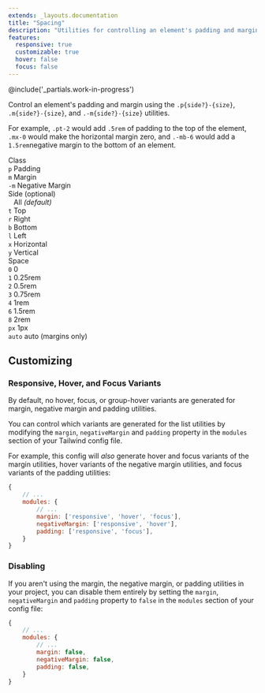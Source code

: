 ```yaml
---
extends: _layouts.documentation
title: "Spacing"
description: "Utilities for controlling an element's padding and margin."
features:
  responsive: true
  customizable: true
  hover: false
  focus: false
---
```


@include('_partials.work-in-progress')

Control an element's padding and margin using the `.p{side?}-{size}`, `.m{side?}-{size}`, and `.-m{side?}-{size}` utilities.

For example, `.pt-2` would add `.5rem` of padding to the top of the element, `.mx-0` would make the horizontal margin zero, and `.-mb-6` would add a `1.5rem`negative margin to the bottom of an element.

<div class="flex items-start mt-8 text-sm">
  <div class="pr-12">
    <div class="mb-3 text-slate uppercase">Class</div>
    <div><code class="inline-block my-1 mr-1 px-2 py-1 font-mono border rounded">p</code> Padding</div>
    <div><code class="inline-block my-1 mr-1 px-2 py-1 font-mono border rounded">m</code> Margin</div>
    <div><code class="inline-block my-1 mr-1 px-2 py-1 font-mono border rounded">-m</code> Negative Margin</div>
  </div>
  <div class="pl-12 pr-12 border-l">
    <div class="mb-3 text-slate"><span class="uppercase">Side</span> <span class="text-slate-light text-xs">(optional)</span></div>
    <div><code class="inline-block my-1 mr-1 px-2 py-1 font-mono border rounded bg-smoke-light">&nbsp;</code> All <em class="text-xs text-slate-light">(default)</em></div>
    <div><code class="inline-block my-1 mr-1 px-2 py-1 font-mono border rounded">t</code> Top</div>
    <div><code class="inline-block my-1 mr-1 px-2 py-1 font-mono border rounded">r</code> Right</div>
    <div><code class="inline-block my-1 mr-1 px-2 py-1 font-mono border rounded">b</code> Bottom</div>
    <div><code class="inline-block my-1 mr-1 px-2 py-1 font-mono border rounded">l</code> Left</div>
    <div><code class="inline-block my-1 mr-1 px-2 py-1 font-mono border rounded">x</code> Horizontal</div>
    <div><code class="inline-block my-1 mr-1 px-2 py-1 font-mono border rounded">y</code> Vertical</div>
  </div>
  <div class="pl-12 border-l">
    <div class="mb-3 text-slate uppercase">Space</div>
    <div><code class="inline-block my-1 mr-1 px-2 py-1 font-mono border rounded">0</code> 0</div>
    <div><code class="inline-block my-1 mr-1 px-2 py-1 font-mono border rounded">1</code> 0.25rem</div>
    <div><code class="inline-block my-1 mr-1 px-2 py-1 font-mono border rounded">2</code> 0.5rem</div>
    <div><code class="inline-block my-1 mr-1 px-2 py-1 font-mono border rounded">3</code> 0.75rem</div>
    <div><code class="inline-block my-1 mr-1 px-2 py-1 font-mono border rounded">4</code> 1rem</div>
    <div><code class="inline-block my-1 mr-1 px-2 py-1 font-mono border rounded">6</code> 1.5rem</div>
    <div><code class="inline-block my-1 mr-1 px-2 py-1 font-mono border rounded">8</code> 2rem</div>
    <div><code class="inline-block my-1 mr-1 px-1 py-1 font-mono border rounded">px</code> 1px</div>
    <div><code class="inline-block my-1 mr-1 px-1 py-1 font-mono border rounded">auto</code> auto <span class="text-slate-light text-xs">(margins only)</span></div>
  </div>
</div>

## Customizing

### Responsive, Hover, and Focus Variants

By default, no hover, focus, or group-hover variants are generated for margin, negative margin and padding utilities.

You can control which variants are generated for the list utilities by modifying the `margin`, `negativeMargin` and `padding` property in the `modules` section of your Tailwind config file.

For example, this config will _also_ generate hover and focus variants of the margin utilities, hover variants of the negative margin utilities, and focus variants of the padding utilities:

```js
{
    // ...
    modules: { 
        // ...
        margin: ['responsive', 'hover', 'focus'],
        negativeMargin: ['responsive', 'hover'],
        padding: ['responsive', 'focus'],
    }
}
```

### Disabling

If you aren't using the margin, the negative margin, or padding utilities in your project, you can disable them entirely by setting the `margin`, `negativeMargin` and `padding` property to `false` in the `modules` section of your config file:

```js
{
    // ...
    modules: {
        // ...
        margin: false,
        negativeMargin: false,
        padding: false,
    }
}
```
